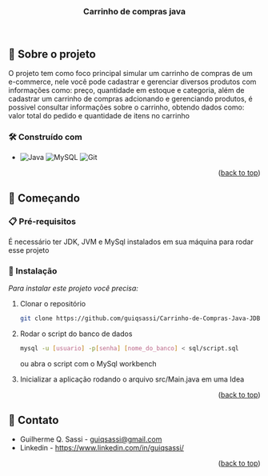 
<a id="readme-top"></a>


<!-- PROJECT LOGO -->
<br />
<div align="center">

  <h3 align="center">Carrinho de compras java</h3>

  <p align="center">
    <br />
    </p>
</div>


<!-- ABOUT THE PROJECT -->
## 📌 Sobre o projeto
  O projeto tem como foco principal simular um carrinho de compras de um e-commerce, nele você pode
cadastrar e gerenciar diversos produtos com informações como: preço, quantidade em estoque e categoria, além de cadastrar um carrinho de compras
adcionando e gerenciando produtos, é possivel consultar informações sobre o carrinho, obtendo dados como: valor total do pedido
e quantidade de itens no carrinho

### 🛠️ Construído com

* ![Java](https://img.shields.io/badge/java-%23ED8B00.svg?style=for-the-badge&logo=openjdk&logoColor=white)
![MySQL](https://img.shields.io/badge/mysql-4479A1.svg?style=for-the-badge&logo=mysql&logoColor=white)
![Git](https://img.shields.io/badge/GIT-E44C30?style=for-the-badge&logo=git&logoColor=white)


<p align="right">(<a href="#readme-top">back to top</a>)</p>

<!-- GETTING STARTED -->
## 🚀 Começando

### 📋 Pré-requisitos

É necessário ter JDK, JVM e MySql instalados em sua máquina para rodar esse projeto

### 🔧 Instalação

_Para instalar este projeto você precisa:_

1. Clonar o repositório
   ```sh
   git clone https://github.com/guiqsassi/Carrinho-de-Compras-Java-JDBC.git
   ```
2. Rodar o script do banco de dados 
   ```sh
   mysql -u [usuario] -p[senha] [nome_do_banco] < sql/script.sql
   ```
   ou
   abra o script com o MySql workbench


3. Inicializar a aplicação rodando o arquivo src/Main.java em uma Idea


<p align="right">(<a href="#readme-top">back to top</a>)</p>




<!-- CONTACT -->
## 💬 Contato

* Guilherme Q. Sassi - guiqsassi@gmail.com
* Linkedin - https://www.linkedin.com/in/guiqsassi/

<p align="right">(<a href="#readme-top">back to top</a>)</p>


